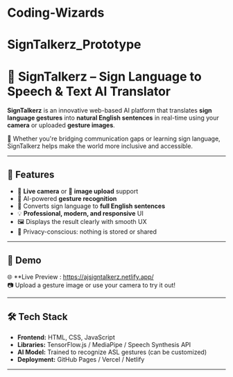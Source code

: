 # Coding-Wizards

# SignTalkerz_Prototype
# 🧠 SignTalkerz – Sign Language to Speech & Text AI Translator

**SignTalkerz** is an innovative web-based AI platform that translates **sign language gestures** into **natural English sentences** in real-time using your **camera** or uploaded **gesture images**.

🎯 Whether you're bridging communication gaps or learning sign language, SignTalkerz helps make the world more inclusive and accessible.

---

## 🌟 Features

- 🎥 **Live camera** or 📁 **image upload** support  
- 🤖 AI-powered **gesture recognition**
- 💬 Converts sign language to **full English sentences**
- 💡 **Professional, modern, and responsive** UI
- 🖼️ Displays the result clearly with smooth UX
- 🔐 Privacy-conscious: nothing is stored or shared

---

## 🚀 Demo

🌐 **Live Preview : https://ajsigntalkerz.netlify.app/  
📷 Upload a gesture image or use your camera to try it out!

---

## 🛠️ Tech Stack

- **Frontend:** HTML, CSS, JavaScript  
- **Libraries:** TensorFlow.js / MediaPipe / Speech Synthesis API  
- **AI Model:** Trained to recognize ASL gestures (can be customized)  
- **Deployment:** GitHub Pages / Vercel / Netlify  

---

